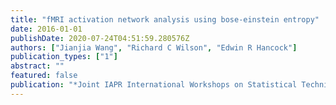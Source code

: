 ```yaml
---
title: "fMRI activation network analysis using bose-einstein entropy"
date: 2016-01-01
publishDate: 2020-07-24T04:51:59.280576Z
authors: ["Jianjia Wang", "Richard C Wilson", "Edwin R Hancock"]
publication_types: ["1"]
abstract: ""
featured: false
publication: "*Joint IAPR International Workshops on Statistical Techniques in Pattern Recognition (SPR) and Structural and Syntactic Pattern Recognition (SSPR)*"
---
```


